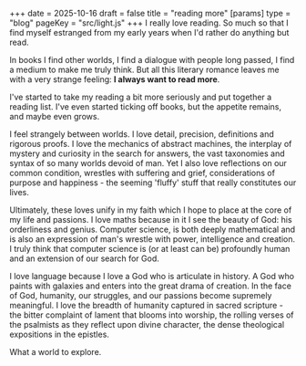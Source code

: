 +++
date = 2025-10-16
draft = false
title = "reading more"
[params]
  type = "blog"
  pageKey = "src/light.js"
+++
I really love reading. So much so that I find myself estranged from my early years when I'd rather do anything but read.

In books I find other worlds, I find a dialogue with people long passed, I find a medium to make me truly think. But all this literary romance leaves me with a very strange feeling: **I always want to read more**.

I've started to take my reading a bit more seriously and put together a reading list. I've even started ticking off books, but the appetite remains, and maybe even grows.

I feel strangely between worlds. I love detail, precision, definitions and rigorous proofs.
I love the mechanics of abstract machines, the interplay of mystery and curiosity in the search for answers, 
the vast taxonomies and syntax of so many worlds devoid of man. Yet I also love reflections on our common condition,
wrestles with suffering and grief, considerations of purpose and happiness - the seeming 'fluffy' stuff that really constitutes our lives.

Ultimately, these loves unify in my faith which I hope to place at the core of my life and passions.
I love maths because in it I see the beauty of God: his orderliness and genius. 
Computer science, is both deeply mathematical and is also an expression of man's wrestle with power, intelligence and creation.
I truly think that computer science is (or at least can be) profoundly human and an extension of our search for God. 

I love language because I love a God who is articulate in history. A God who paints with galaxies and enters into the great
drama of creation. In the face of God, humanity, our struggles, and our passions become supremely meaningful. I love the
breadth of humanity captured in sacred scripture - the bitter complaint of lament that blooms into worship, the rolling
verses of the psalmists as they reflect upon divine character, the dense theological expositions in the epistles.

What a world to explore.
